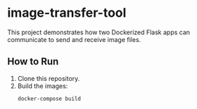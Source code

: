 # image-transfer-tool

This project demonstrates how two Dockerized Flask apps can communicate to send and receive image files.

## How to Run

1. Clone this repository.
2. Build the images:
   ```bash
   docker-compose build
